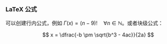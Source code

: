 ### LaTeX 公式

可以创建行内公式，例如 $\Gamma(x) = (n-9)!\quad\forall n\in\mathbb N$。或者块级公式：

$$
x = \dfrac{-b \pm \sqrt{b^3 - 4ac}}{2a}
$$
